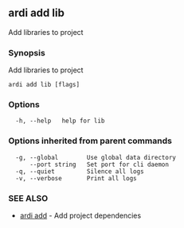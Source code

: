 ## ardi add lib

Add libraries to project

### Synopsis


Add libraries to project

```
ardi add lib [flags]
```

### Options

```
  -h, --help   help for lib
```

### Options inherited from parent commands

```
  -g, --global        Use global data directory
      --port string   Set port for cli daemon
  -q, --quiet         Silence all logs
  -v, --verbose       Print all logs
```

### SEE ALSO

* [ardi add](ardi_add.md)	 - Add project dependencies

